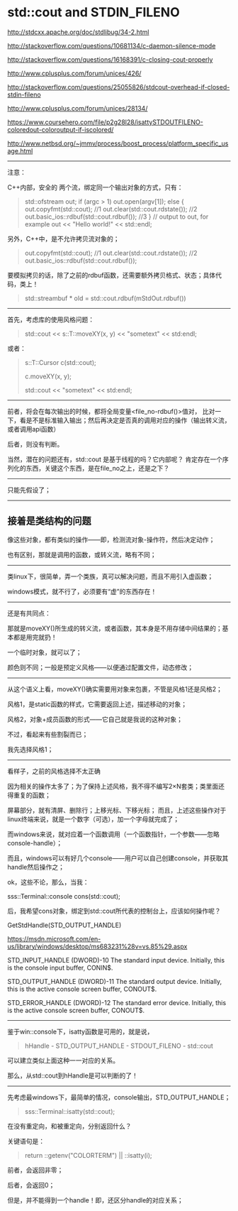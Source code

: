 # std::cout and STDIN_FILENO

http://stdcxx.apache.org/doc/stdlibug/34-2.html

http://stackoverflow.com/questions/10681134/c-daemon-silence-mode

http://stackoverflow.com/questions/16168391/c-closing-cout-properly

http://www.cplusplus.com/forum/unices/426/

http://stackoverflow.com/questions/25055826/stdcout-overhead-if-closed-stdin-fileno

http://www.cplusplus.com/forum/unices/28134/

https://www.coursehero.com/file/p2g28l28/isattySTDOUTFILENO-coloredout-coloroutput-if-iscolored/

http://www.netbsd.org/~jmmv/process/boost_process/platform_specific_usage.html


---------------------------------------

注意：

   C++内部，安全的 两个流，绑定同一个输出对象的方式，只有：

> std::ofstream out;
> if (argc > 1)
>   out.open(argv[1]);
> else {
>   out.copyfmt(std::cout);                                  //1
>   out.clear(std::cout.rdstate());                          //2
>   out.basic_ios<char>::rdbuf(std::cout.rdbuf());           //3
> }
> // output to out, for example
> out << "Hello world!" << std::endl;

另外，C++中，是不允许拷贝流对象的；

> out.copyfmt(std::cout);                                  //1
> out.clear(std::cout.rdstate());                          //2
> out.basic_ios<char>::rdbuf(std::cout.rdbuf());

要模拟拷贝的话，除了之前的rdbuf函数，还需要额外拷贝格式、状态；具体代码，类上！

> std::streambuf * old = std::cout.rdbuf(mStdOut.rdbuf())

---------------------------------------

首先，考虑库的使用风格问题：

> std::cout << s::T::moveXY(x, y) << "sometext" << std:endl;

或者：

> s::T::Cursor c(std::cout);
>
> c.moveXY(x, y);
>
> std::cout << "sometext" << std:endl;

---------------------------------------

前者，将会在每次输出的时候，都将全局变量<file_no-rdbuf()>值对，
比对一下，看是不是标准输入输出；然后再决定是否真的调用对应的操作（输出转义流，或者调用api函数）

后者，则没有判断。

当然，潜在的问题还有，std::cout 是基于线程的吗？它内部呢？
肯定存在一个序列化的东西，关键这个东西，是在file_no之上，还是之下？

---------------------------------------

只能先假设了；

---------------------------------------

## 接着是类结构的问题

像这些对象，都有类似的操作——即，检测流对象-操作符，然后决定动作；

也有区别，那就是调用的函数，或转义流，略有不同；

---------------------------------------

类linux下，很简单，弄一个类族，真可以解决问题，而且不用引入虚函数；

windows模式，就不行了，必须要有“虚”的东西存在！

---------------------------------------

还是有共同点：

那就是moveXY()所生成的转义流，或者函数，其本身是不用存储中间结果的；基本都是用完就扔！

一个临时对象，就可以了；

颜色则不同；一般是预定义风格——以便通过配置文件，动态修改；

---------------------------------------

从这个语义上看，moveXY()确实需要用对象来包裹，不管是风格1还是风格2；

风格1，是static函数的样式，它需要返回上述，描述移动的对象；

风格2，对象+成员函数的形式——它自己就是我说的这种对象；

不过，看起来有些割裂而已；

我先选择风格1；

---------------------------------------

看样子，之前的风格选择不太正确

因为相关的操作太多了；为了保持上述风格，我不得不编写2×N套类；类里面还得重复的函数；

屏幕部分，就有清屏、删除行；上移光标、下移光标；
而且，上述这些操作对于linux终端来说，就是一个数字（可选），加一个字母就完成了；

而windows来说，就对应着一个函数调用（一个函数指针，一个参数——忽略console-handle）；

而且，windows可以有好几个console——用户可以自己创建console，并获取其handle然后操作之；

ok，这些不论，那么，当我：

sss::Terminal::console cons(std::cout);

后，我希望cons对象，绑定到std::cout所代表的控制台上，应该如何操作呢？

GetStdHandle(STD_OUTPUT_HANDLE)

https://msdn.microsoft.com/en-us/library/windows/desktop/ms683231%28v=vs.85%29.aspx

STD_INPUT_HANDLE
(DWORD)-10
	The standard input device. Initially, this is the console input buffer, CONIN$.

STD_OUTPUT_HANDLE
(DWORD)-11
	The standard output device. Initially, this is the active console screen buffer, CONOUT$.

STD_ERROR_HANDLE
(DWORD)-12
	The standard error device. Initially, this is the active console screen buffer, CONOUT$.

---------------------------------------

鉴于win::console下，isatty函数是可用的，就是说，

> hHandle - STD_OUTPUT_HANDLE - STDOUT_FILENO - std::cout

可以建立类似上面这种一一对应的关系。

那么，从std::cout到hHandle是可以判断的了！

---------------------------------------

先考虑最windows下，最简单的情况，console输出，STD_OUTPUT_HANDLE；

> sss::Terminal::isatty(std::cout);

在没有重定向，和被重定向，分别返回什么？

关键语句是：

> return ::getenv("COLORTERM") || ::isatty(i);

前者，会返回非零；

后者，会返回0；

但是，并不能得到一个handle！即，还区分handle的对应关系；
